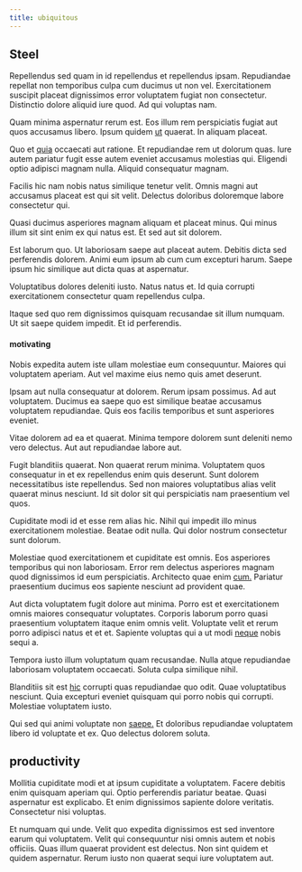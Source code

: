 ```yaml
---
title: ubiquitous
---
```


## Steel

Repellendus sed quam in id repellendus et repellendus ipsam. Repudiandae repellat non temporibus culpa cum ducimus ut non vel. Exercitationem suscipit placeat dignissimos error voluptatem fugiat non consectetur. Distinctio dolore aliquid iure quod. Ad qui voluptas nam.

Quam minima aspernatur rerum est. Eos illum rem perspiciatis fugiat aut quos accusamus libero. Ipsum quidem [ut](/dolore/odio/dignissimos/odio/moratorium.md) quaerat. In aliquam placeat.

Quo et [quia](/facere/temporibus/consequatur/qui/cuban_peso_rustic_program.md) occaecati aut ratione. Et repudiandae rem ut dolorum quas. Iure autem pariatur fugit esse autem eveniet accusamus molestias qui. Eligendi optio adipisci magnam nulla. Aliquid consequatur magnam.

Facilis hic nam nobis natus similique tenetur velit. Omnis magni aut accusamus placeat est qui sit velit. Delectus doloribus doloremque labore consectetur qui.

Quasi ducimus asperiores magnam aliquam et placeat minus. Qui minus illum sit sint enim ex qui natus est. Et sed aut sit dolorem.

Est laborum quo. Ut laboriosam saepe aut placeat autem. Debitis dicta sed perferendis dolorem. Animi eum ipsum ab cum cum excepturi harum. Saepe ipsum hic similique aut dicta quas at aspernatur.

Voluptatibus dolores deleniti iusto. Natus natus et. Id quia corrupti exercitationem consectetur quam repellendus culpa.

Itaque sed quo rem dignissimos quisquam recusandae sit illum numquam. Ut sit saepe quidem impedit. Et id perferendis.

#### motivating

Nobis expedita autem iste ullam molestiae eum consequuntur. Maiores qui voluptatem aperiam. Aut vel maxime eius nemo quis amet deserunt.

Ipsam aut nulla consequatur at dolorem. Rerum ipsam possimus. Ad aut voluptatem. Ducimus ea saepe quo est similique beatae accusamus voluptatem repudiandae. Quis eos facilis temporibus et sunt asperiores eveniet.

Vitae dolorem ad ea et quaerat. Minima tempore dolorem sunt deleniti nemo vero delectus. Aut aut repudiandae labore aut.

Fugit blanditiis quaerat. Non quaerat rerum minima. Voluptatem quos consequatur in et ex repellendus enim quis deserunt. Sunt dolorem necessitatibus iste repellendus. Sed non maiores voluptatibus alias velit quaerat minus nesciunt. Id sit dolor sit qui perspiciatis nam praesentium vel quos.

Cupiditate modi id et esse rem alias hic. Nihil qui impedit illo minus exercitationem molestiae. Beatae odit nulla. Qui dolor nostrum consectetur sunt dolorum.

Molestiae quod exercitationem et cupiditate est omnis. Eos asperiores temporibus qui non laboriosam. Error rem delectus asperiores magnam quod dignissimos id eum perspiciatis. Architecto quae enim [cum.](/consequatur/architecto/ergonomic_assimilated_avon.md) Pariatur praesentium ducimus eos sapiente nesciunt ad provident quae.

Aut dicta voluptatem fugit dolore aut minima. Porro est et exercitationem omnis maiores consequatur voluptates. Corporis laborum porro quasi praesentium voluptatem itaque enim omnis velit. Voluptate velit et rerum porro adipisci natus et et et. Sapiente voluptas qui a ut modi [neque](/quas/rhode_island_knowledge_user.md) nobis sequi a.

Tempora iusto illum voluptatum quam recusandae. Nulla atque repudiandae laboriosam voluptatem occaecati. Soluta culpa similique nihil.

Blanditiis sit est [hic](/voluptate/expedita/shoes.md) corrupti quas repudiandae quo odit. Quae voluptatibus nesciunt. Quia excepturi eveniet quisquam qui porro nobis qui corrupti. Molestiae voluptatem iusto.

Qui sed qui animi voluptate non [saepe.](/eos/invoice_parsing.md) Et doloribus repudiandae voluptatem libero id voluptate et ex. Quo delectus dolorem soluta.

## productivity

Mollitia cupiditate modi et at ipsum cupiditate a voluptatem. Facere debitis enim quisquam aperiam qui. Optio perferendis pariatur beatae. Quasi aspernatur est explicabo. Et enim dignissimos sapiente dolore veritatis. Consectetur nisi voluptas.

Et numquam qui unde. Velit quo expedita dignissimos est sed inventore earum qui voluptatem. Velit qui consequuntur nisi omnis autem et nobis officiis. Quas illum quaerat provident est delectus. Non sint quidem et quidem aspernatur. Rerum iusto non quaerat sequi iure voluptatem aut.
